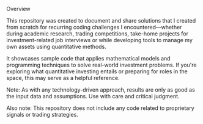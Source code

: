 Overview

This repository was created to document and share solutions that I created from scratch for recurring coding challenges I encountered—whether during academic research, trading competitions, take-home projects for investment-related job interviews or while developing tools to manage my own assets using quantitative methods.

It showcases sample code that applies mathematical models and programming techniques to solve real-world investment problems. If you're exploring what quantitative investing entails or preparing for roles in the space, this may serve as a helpful reference.

Note: As with any technology-driven approach, results are only as good as the input data and assumptions. Use with care and critical judgment.

Also note: This repository does not include any code related to proprietary signals or trading strategies.

